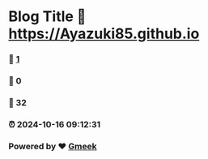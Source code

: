 # Blog Title :link: https://Ayazuki85.github.io 
### :page_facing_up: [1](https://Ayazuki85.github.io/tag.html) 
### :speech_balloon: 0 
### :hibiscus: 32 
### :alarm_clock: 2024-10-16 09:12:31 
### Powered by :heart: [Gmeek](https://github.com/Meekdai/Gmeek)
